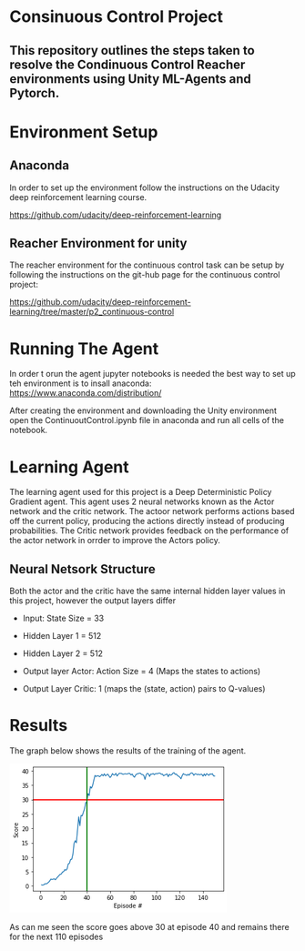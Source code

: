 # Consinuous Control Project
## This repository outlines the steps taken to resolve the Condinuous Control Reacher environments using Unity ML-Agents and Pytorch.

# Environment Setup
## Anaconda
In order to set up the environment follow the instructions on the Udacity deep reinforcement learning course.

https://github.com/udacity/deep-reinforcement-learning

## Reacher Environment for unity
The reacher environment for the continuous control task can be setup by following the instructions on the git-hub page for the continuous control project:

https://github.com/udacity/deep-reinforcement-learning/tree/master/p2_continuous-control

# Running The Agent
In order t orun the agent jupyter notebooks is needed the best way to set up teh environment is to insall anaconda: 
https://www.anaconda.com/distribution/

After creating the environment and downloading the Unity environment open the ContinuoutControl.ipynb file in anaconda and run all cells of the notebook.

# Learning Agent
The learning agent used for this project is a Deep Deterministic Policy Gradient agent. This agent uses 2 neural networks known as the Actor network and the critic network. The actoor network performs actions based off the current policy, producing the actions directly instead of producing probabilities. The Critic network provides feedback on the performance of the actor network in orrder to improve the Actors policy.

## Neural Netsork Structure
Both the actor and the critic have the same internal hidden layer values in this project, however the output layers differ

- Input: State Size = 33
- Hidden Layer 1 = 512
- Hidden Layer 2 = 512

- Output layer Actor: Action Size = 4  (Maps the states to actions)
- Output Layer Critic: 1 (maps the (state, action) pairs to Q-values)

# Results

The graph below shows the results of the training of the agent.

![](results/ScoreImage.png)

As can me seen the score goes above 30 at episode 40 and remains there for the next 110 episodes




